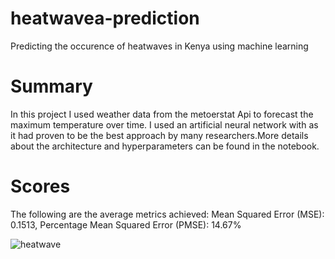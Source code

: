 # heatwavea-prediction
Predicting the occurence of heatwaves in Kenya using machine learning

# Summary

In this project I used weather data from the metoerstat Api to forecast the maximum temperature over time. I used an artificial neural network with as it had proven to be the best approach by many researchers.More details about the architecture and hyperparameters can be found in the notebook. 

# Scores

The following are the average metrics achieved:  Mean Squared Error (MSE): 0.1513, Percentage Mean Squared Error (PMSE): 14.67%

![heatwave](https://github.com/freddyjaoko/heatwave-prediction/assets/117746655/a066011b-51c3-46de-8be0-26c9937d9a07)
